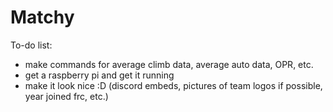 # Matchy

To-do list: 
- make commands for average climb data, average auto data, OPR, etc. 
- get a raspberry pi and get it running 
- make it look nice :D (discord embeds, pictures of team logos if possible, year joined frc, etc.) 
